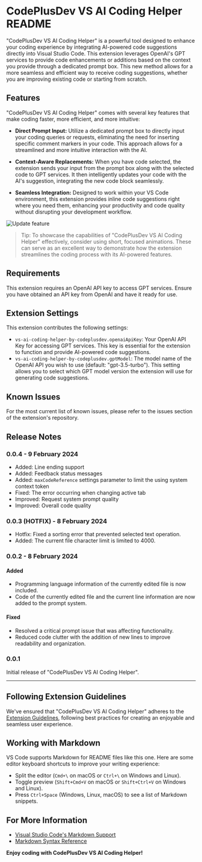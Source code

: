 # CodePlusDev VS AI Coding Helper README

"CodePlusDev VS AI Coding Helper" is a powerful tool designed to enhance your coding experience by integrating AI-powered code suggestions directly into Visual Studio Code. This extension leverages OpenAI's GPT services to provide code enhancements or additions based on the context you provide through a dedicated prompt box. This new method allows for a more seamless and efficient way to receive coding suggestions, whether you are improving existing code or starting from scratch.

## Features

"CodePlusDev VS AI Coding Helper" comes with several key features that make coding faster, more efficient, and more intuitive:

- **Direct Prompt Input:** Utilize a dedicated prompt box to directly input your coding queries or requests, eliminating the need for inserting specific comment markers in your code. This approach allows for a streamlined and more intuitive interaction with the AI.

- **Context-Aware Replacements:** When you have code selected, the extension sends your input from the prompt box along with the selected code to GPT services. It then intelligently updates your code with the AI's suggestion, integrating the new code block seamlessly.

- **Seamless Integration:** Designed to work within your VS Code environment, this extension provides inline code suggestions right where you need them, enhancing your productivity and code quality without disrupting your development workflow.

![Update feature](https://codeplus.dev/wp-content/uploads/2024/02/feature-update.png)

> Tip: To showcase the capabilities of "CodePlusDev VS AI Coding Helper" effectively, consider using short, focused animations. These can serve as an excellent way to demonstrate how the extension streamlines the coding process with its AI-powered features.

## Requirements

This extension requires an OpenAI API key to access GPT services. Ensure you have obtained an API key from OpenAI and have it ready for use.

## Extension Settings

This extension contributes the following settings:

- `vs-ai-coding-helper-by-codeplusdev.openaiApiKey`: Your OpenAI API Key for accessing GPT services. This key is essential for the extension to function and provide AI-powered code suggestions.
- `vs-ai-coding-helper-by-codeplusdev.gptModel`: The model name of the OpenAI API you wish to use (default: "gpt-3.5-turbo"). This setting allows you to select which GPT model version the extension will use for generating code suggestions.

## Known Issues

For the most current list of known issues, please refer to the issues section of the extension's repository.

## Release Notes

### 0.0.4 - 9 February 2024

- Added: Line ending support
- Added: Feedback status messages
- Added: `maxCodeReference` settings parameter to limit the using system context token
- Fixed: The error occurring when changing active tab
- Improved: Request system prompt quality
- Improved: Overall code quality

### 0.0.3 (HOTFIX) - 8 February 2024

- Hotfix: Fixed a sorting error that prevented selected text operation.
- Added: The current file character limit is limited to 4000.

### 0.0.2 - 8 February 2024

#### Added

- Programming language information of the currently edited file is now included.
- Code of the currently edited file and the current line information are now added to the prompt system.

#### Fixed

- Resolved a critical prompt issue that was affecting functionality.
- Reduced code clutter with the addition of new lines to improve readability and organization.

### 0.0.1

Initial release of "CodePlusDev VS AI Coding Helper".

---

## Following Extension Guidelines

We've ensured that "CodePlusDev VS AI Coding Helper" adheres to the [Extension Guidelines](https://code.visualstudio.com/api/references/extension-guidelines), following best practices for creating an enjoyable and seamless user experience.

## Working with Markdown

VS Code supports Markdown for README files like this one. Here are some editor keyboard shortcuts to improve your writing experience:

- Split the editor (`Cmd+\` on macOS or `Ctrl+\` on Windows and Linux).
- Toggle preview (`Shift+Cmd+V` on macOS or `Shift+Ctrl+V` on Windows and Linux).
- Press `Ctrl+Space` (Windows, Linux, macOS) to see a list of Markdown snippets.

## For More Information

- [Visual Studio Code's Markdown Support](http://code.visualstudio.com/docs/languages/markdown)
- [Markdown Syntax Reference](https://help.github.com/articles/markdown-basics/)

**Enjoy coding with CodePlusDev VS AI Coding Helper!**
